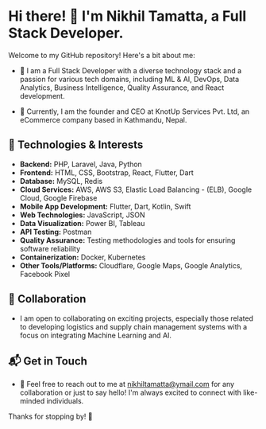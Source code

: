 # Hi there! 👋 I'm Nikhil Tamatta, a Full Stack Developer.

Welcome to my GitHub repository! Here's a bit about me:

- 🚀 I am a Full Stack Developer with a diverse technology stack and a passion for various tech domains, including ML & AI, DevOps, Data Analytics, Business Intelligence, Quality Assurance, and React development.

- 💼 Currently, I am the founder and CEO at KnotUp Services Pvt. Ltd, an eCommerce company based in Kathmandu, Nepal.

## 🔧 Technologies & Interests
- **Backend:** PHP, Laravel, Java, Python
- **Frontend:** HTML, CSS, Bootstrap, React, Flutter, Dart
- **Database:** MySQL, Redis
- **Cloud Services:** AWS, AWS S3, Elastic Load Balancing - (ELB), Google Cloud, Google Firebase
- **Mobile App Development:** Flutter, Dart, Kotlin, Swift
- **Web Technologies:** JavaScript, JSON
- **Data Visualization:** Power BI, Tableau
- **API Testing:** Postman
- **Quality Assurance:** Testing methodologies and tools for ensuring software reliability
- **Containerization:** Docker, Kubernetes
- **Other Tools/Platforms:** Cloudflare, Google Maps, Google Analytics, Facebook Pixel

## 🤝 Collaboration
- I am open to collaborating on exciting projects, especially those related to developing logistics and supply chain management systems with a focus on integrating Machine Learning and AI.

## 📬 Get in Touch
- 📧 Feel free to reach out to me at [nikhiltamatta@ymail.com](mailto:nikhiltamatta@ymail.com) for any collaboration or just to say hello! I'm always excited to connect with like-minded individuals.

Thanks for stopping by! 🚀

<!---
nikhiltamatta/nikhiltamatta is a ✨ special ✨ repository because its `README.md` (this file) appears on your GitHub profile.
You can click the Preview link to take a look at your changes.
--->
